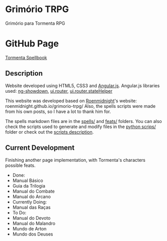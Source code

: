 # Grimório TRPG

Grimório para Tormenta RPG

# GitHub Page

[Tormenta Spellbook](https://juliobguedes.github.io/TormentaSpellbook/)

## Description

Website developed using HTML5, CSS3 and [Angular.js](https://github.com/angular/angular.js).
Angular.js libraries used: [ng-showdown](https://github.com/showdownjs/ng-showdown), [ui.router](https://github.com/angular-ui/ui-router), [ui.router.stateHelper](https://github.com/marklagendijk/ui-router.stateHelper)

This website was developed based on [Roenmidnight](https://github.com/roenmidnight)'s website: roenmidnight.github.io/grimorio-trpg/
Also, the spells scripts were made from his own posts, so I have a lot to thank him for.

The spells markdown files are in the [spells/](https://github.com/juliobguedes/TormentaSpellbook/tree/master/spells) and [feats/](https://github.com/juliobguedes/TormentaSpellbook/tree/master/feats) folders. You can also check the scripts used to generate and modify files in the [python scrips/](https://github.com/juliobguedes/TormentaSpellbook/tree/master/python%20scripts) folder or check out the [scripts description](https://github.com/juliobguedes/TormentaSpellbook/tree/master/python%20scripts/DESCRIPTION.md).

## Current Development

Finishing another page implementation, with Tormenta's characters possible feats.

+ Done:
 + Manual Básico
 + Guia da Trilogia
 + Manual do Combate
 + Manual do Arcano
+ Currently Doing:
 + Manual das Raças
+ To Do:
 + Manual do Devoto
 + Manual do Malandro
 + Mundo de Arton
 + Mundo dos Deuses
